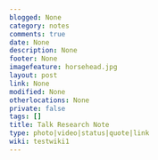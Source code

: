 ```yaml
---
blogged: None
category: notes
comments: true
date: None
description: None
footer: None
imagefeature: horsehead.jpg
layout: post
link: None
modified: None
otherlocations: None
private: false
tags: []
title: Talk Research Note
type: photo|video|status|quote|link
wiki: testwiki1
---
```

<!--summary-->